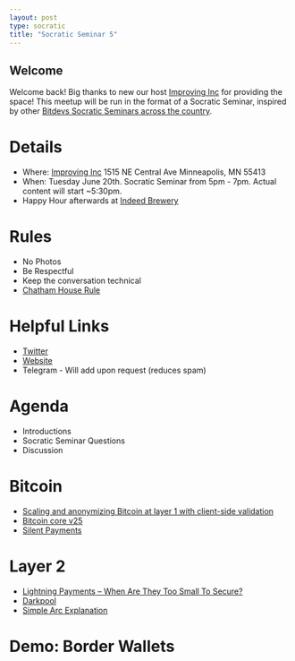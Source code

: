 ```yaml
---
layout: post
type: socratic
title: "Socratic Seminar 5"
---
```


## Welcome

Welcome back! Big thanks to new our host [Improving Inc](https://improving.com/) for providing the space!
This meetup will be run in the format of a Socratic Seminar, inspired by other [Bitdevs Socratic Seminars across the country](https://bitdevs.org/cities).

# Details
 - Where: [Improving Inc](https://www.google.com/maps/place/1515+NE+Central+Ave,+Minneapolis,+MN+55413/@45.0037797,-93.2469316,17z/data=!4m6!3m5!1s0x52b32d965c06ad57:0x277e62e6c3015129!8m2!3d45.0039428!4d-93.2456978!16s%2Fg%2F11bw3z3dw6) 1515 NE Central Ave Minneapolis, MN 55413
 - When: Tuesday June 20th. Socratic Seminar from 5pm - 7pm. Actual content will start ~5:30pm. 
 - Happy Hour afterwards at [Indeed Brewery](https://www.indeedbrewing.com/)

# Rules
 - No Photos
 - Be Respectful
 - Keep the conversation technical
 - [Chatham House Rule](https://www.facilitator.school/blog/chatham-house-rule)

# Helpful Links
 - [Twitter](https://twitter.com/BitcoinersMPLS)
 - [Website](https://bitdevsmpls.org)
 - Telegram - Will add upon request (reduces spam)

# Agenda
 - Introductions
 - Socratic Seminar Questions
 - Discussion

# Bitcoin
 - [Scaling and anonymizing Bitcoin at layer 1 with client-side validation](https://github.com/LNP-BP/layer1)
 - [Bitcoin core v25](https://www.nobsbitcoin.com/bitcoin-core-v25-0/)
 - [Silent Payments](https://lists.linuxfoundation.org/pipermail/bitcoin-dev/2023-June/021750.html)

# Layer 2
 - [Lightning Payments – When Are They Too Small To Secure?](https://blog.bitmex.com/lightning-payments-when-are-they-too-small-to-secure/)
 - [Darkpool](https://gist.github.com/moonsettler/6a214f5d01148ea204e9131b86a35382)
 - [Simple Arc Explanation](https://gist.github.com/RubenSomsen/a394beb1dea9e47e981216768e007454)

# Demo: Border Wallets